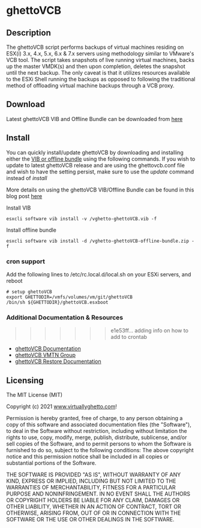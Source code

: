 # ghettoVCB

## Description

The ghettoVCB script performs backups of virtual machines residing on ESX(i) 3.x, 4.x, 5.x, 6.x & 7.x servers using methodology similar to VMware's VCB tool. The script takes snapshots of live running virtual machines, backs up the  master VMDK(s) and then upon completion, deletes the snapshot until the next backup. The only caveat is that it utilizes resources available to the ESXi Shell running the backups as opposed to following the traditional method of offloading virtual machine backups through a VCB proxy.

## Download

Latest ghettoVCB VIB and Offline Bundle can be downloaded from [here](https://github.com/lamw/ghettoVCB/releases)

## Install

You can quickly install/update ghettoVCB by downloading and installing either the [VIB or offline bundle](https://github.com/lamw/ghettoVCB/releases) using the following commands. If you wish to update to latest ghettoVCB release and are using the ghettovcb.conf file and wish to have the setting persist, make sure to use the *update* command instead of *install*

More details on using the ghettoVCB VIB/Offline Bundle can be found in this blog post [here](https://www.virtuallyghetto.com/2015/05/ghettovcb-vib-offline-bundle-for-esxi.html)

Install VIB
```
esxcli software vib install -v /vghetto-ghettoVCB.vib -f
```

Install offline bundle
```
esxcli software vib install -d /vghetto-ghettoVCB-offline-bundle.zip -f
```

### cron support
Add the following lines to /etc/rc.local.d/local.sh on your ESXi servers, and reboot
```
# setup ghettoVCB                                                    
export GHETTODIR=/vmfs/volumes/vm/git/ghettoVCB                                                                                                                                                                                                       
/bin/sh ${GHETTODIR}/ghettoVCB.esxboot   
```


### Additional Documentation & Resources
>>>>>>> e1e53ff... adding info on how to add to crontab
- [ghettoVCB Documentation](http://communities.vmware.com/docs/DOC-8760)
- [ghettoVCB VMTN Group](http://communities.vmware.com/groups/ghettovcb)
- [ghettoVCB Restore Documentation](http://communities.vmware.com/docs/DOC-10595)

## Licensing

The MIT License (MIT)

Copyright (c) 2021 www.virtuallyghetto.com!

Permission is hereby granted, free of charge, to any person obtaining a copy
of this software and associated documentation files (the "Software"), to deal
in the Software without restriction, including without limitation the rights
to use, copy, modify, merge, publish, distribute, sublicense, and/or sell
copies of the Software, and to permit persons to whom the Software is
furnished to do so, subject to the following conditions:
The above copyright notice and this permission notice shall be included in all
copies or substantial portions of the Software.

THE SOFTWARE IS PROVIDED "AS IS", WITHOUT WARRANTY OF ANY KIND, EXPRESS OR
IMPLIED, INCLUDING BUT NOT LIMITED TO THE WARRANTIES OF MERCHANTABILITY,
FITNESS FOR A PARTICULAR PURPOSE AND NONINFRINGEMENT. IN NO EVENT SHALL THE
AUTHORS OR COPYRIGHT HOLDERS BE LIABLE FOR ANY CLAIM, DAMAGES OR OTHER
LIABILITY, WHETHER IN AN ACTION OF CONTRACT, TORT OR OTHERWISE, ARISING FROM,
OUT OF OR IN CONNECTION WITH THE SOFTWARE OR THE USE OR OTHER DEALINGS IN THE
SOFTWARE.
